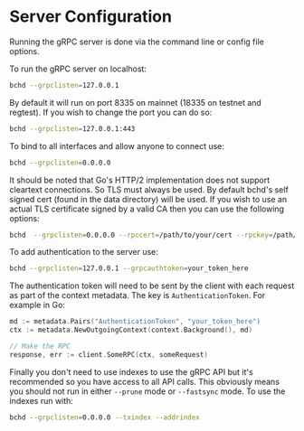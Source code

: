 # Server Configuration

Running the gRPC server is done via the command line or config file options.

To run the gRPC server on localhost:
```bash
bchd --grpclisten=127.0.0.1
```

By default it will run on port 8335 on mainnet (18335 on testnet and regtest). If you wish
to change the port you can do so:

```bash
bchd --grpclisten=127.0.0.1:443
```

To bind to all interfaces and allow anyone to connect use:
```bash
bchd --grpclisten=0.0.0.0
```

It should be noted that Go's HTTP/2 implementation does not support cleartext connections. So TLS must always
be used. By default bchd's self signed cert (found in the data directory) will be used. If you wish to use
an actual TLS certificate signed by a valid CA then you can use the following options:

```bash
bchd  --grpclisten=0.0.0.0 --rpccert=/path/to/your/cert --rpckey=/path/to/your/key
```

To add authentication to the server use:
```bash
bchd --grpclisten=127.0.0.1 --grpcauthtoken=your_token_here
```

The authentication token will need to be sent by the client with each request as part of the context metadata. 
The key is `AuthenticationToken`. For example in Go:
```go
md := metadata.Pairs("AuthenticationToken", "your_token_here")
ctx := metadata.NewOutgoingContext(context.Background(), md)

// Make the RPC
response, err := client.SomeRPC(ctx, someRequest)
```

Finally you don't need to use indexes to use the gRPC API but it's recommended so
you have access to all API calls. This obviously means you should not run in either
`--prune` mode or `--fastsync` mode. To use the indexes run with:

```bash
bchd --grpclisten=0.0.0.0 --txindex --addrindex
```